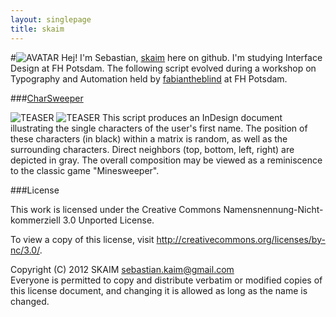 ```yaml
---
layout: singlepage
title: skaim
---
```


#![AVATAR](https://raw.github.com/fabiantheblind/auto-typo-adbe-id/master/skaim/skaim.png) Hej! 
I'm Sebastian, [skaim](https://github.com/skaim) here on github. I'm studying Interface Design at FH Potsdam. The following script evolved during a workshop on Typography and Automation held by [fabiantheblind](https://github.com/fabiantheblind/) at FH Potsdam.

###[CharSweeper](https://raw.github.com/fabiantheblind/auto-typo-adbe-id/master/skaim/CharSweeper.jsx)    

![TEASER](https://raw.github.com/fabiantheblind/auto-typo-adbe-id/master/skaim/CharSweeper_teaser2.png)
![TEASER](https://raw.github.com/fabiantheblind/auto-typo-adbe-id/master/skaim/CharSweeper_teaser1.png)
This script produces an InDesign document illustrating the single characters of the user's first name. The position of these characters (in black) within a matrix is random, as well as the surrounding characters. Direct neighbors (top, bottom, left, right) are depicted in gray. The overall composition may be viewed as a reminiscence to the classic game "Minesweeper".

 

###License  

This work is licensed under the Creative Commons Namensnennung-Nicht-kommerziell 3.0 Unported License. 

To view a copy of this license, visit http://creativecommons.org/licenses/by-nc/3.0/.

Copyright (C) 2012 SKAIM <sebastian.kaim@gmail.com>  
Everyone is permitted to copy and distribute verbatim or modified copies of this license document, and changing it is allowed as long as the name is changed.  
